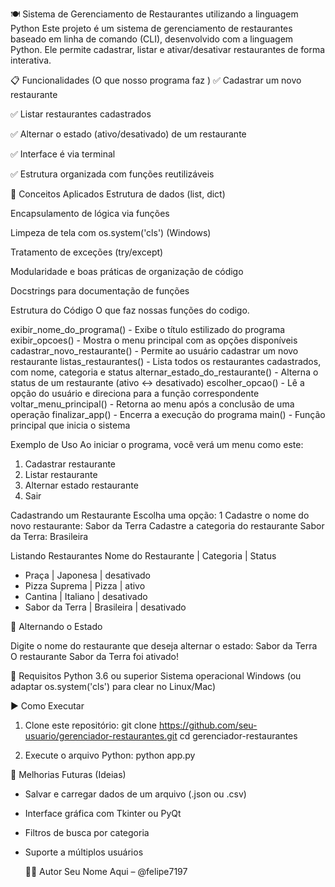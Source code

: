 🍽️ Sistema de Gerenciamento de Restaurantes utilizando a linguagem Python 
Este projeto é um sistema de gerenciamento de restaurantes baseado em linha de comando (CLI), desenvolvido com a linguagem Python. Ele permite cadastrar, listar e ativar/desativar restaurantes de forma interativa.

📋 Funcionalidades (O que nosso programa faz )
✅ Cadastrar um novo restaurante

✅ Listar restaurantes cadastrados

✅ Alternar o estado (ativo/desativado) de um restaurante

✅ Interface é via terminal

✅ Estrutura organizada com funções reutilizáveis


🧠 Conceitos Aplicados
Estrutura de dados (list, dict)

Encapsulamento de lógica via funções

Limpeza de tela com os.system('cls') (Windows)

Tratamento de exceções (try/except)

Modularidade e boas práticas de organização de código

Docstrings para documentação de funções

Estrutura do Código
O que faz nossas funções do codigo.

exibir_nome_do_programa()	         -  Exibe o título estilizado do programa
exibir_opcoes()	                   -  Mostra o menu principal com as opções disponíveis
cadastrar_novo_restaurante()       -  Permite ao usuário cadastrar um novo restaurante
listas_restaurantes()	             -  Lista todos os restaurantes cadastrados, com nome, categoria e status
alternar_estado_do_restaurante()	 -  Alterna o status de um restaurante (ativo ↔ desativado)
escolher_opcao()	                 -  Lê a opção do usuário e direciona para a função correspondente
voltar_menu_principal()	           -  Retorna ao menu após a conclusão de uma operação
finalizar_app()                    -  Encerra a execução do programa
main()	                           -  Função principal que inicia o sistema


Exemplo de Uso
Ao iniciar o programa, você verá um menu como este:
1. Cadastrar restaurante  
2. Listar restaurante  
3. Alternar estado restaurante  
4. Sair  


Cadastrando um Restaurante
Escolha uma opção: 1
Cadastre o nome do novo restaurante: Sabor da Terra
Cadastre a categoria do restaurante Sabor da Terra: Brasileira

Listando Restaurantes
Nome do Restaurante      | Categoria           | Status
- Praça                 | Japonesa            | desativado
- Pizza Suprema         | Pizza               | ativo
- Cantina               | Italiano            | desativado
- Sabor da Terra        | Brasileira          | desativado


🔄 Alternando o Estado

Digite o nome do restaurante que deseja alternar o estado: Sabor da Terra
O restaurante Sabor da Terra foi ativado!


🧰 Requisitos
Python 3.6 ou superior
Sistema operacional Windows (ou adaptar os.system('cls') para clear no Linux/Mac)

▶️ Como Executar
1. Clone este repositório:
git clone https://github.com/seu-usuario/gerenciador-restaurantes.git
cd gerenciador-restaurantes

2. Execute o arquivo Python:
python app.py

📝 Melhorias Futuras (Ideias)
- Salvar e carregar dados de um arquivo (.json ou .csv)
- Interface gráfica com Tkinter ou PyQt
- Filtros de busca por categoria
- Suporte a múltiplos usuários

  👨‍💻 Autor
Seu Nome Aqui – @felipe7197



